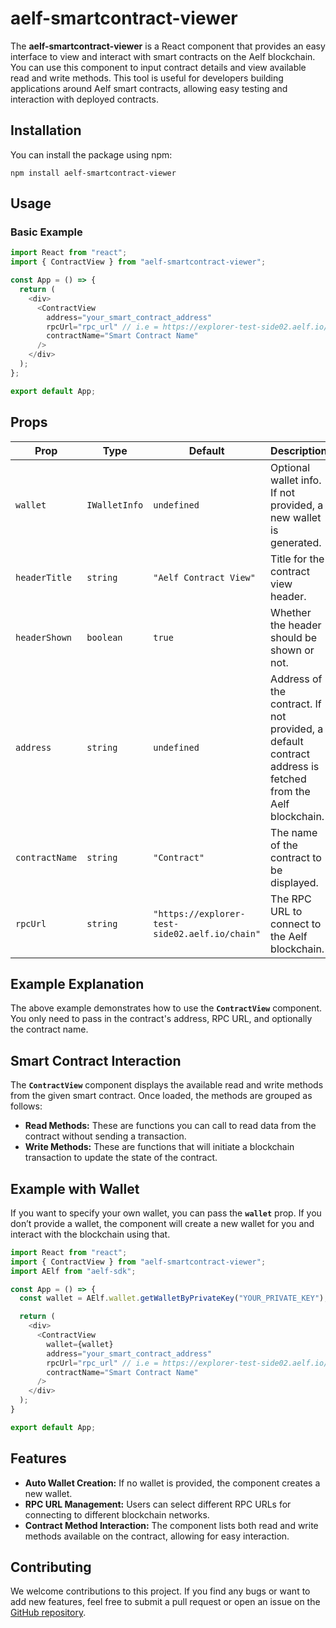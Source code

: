 # aelf-smartcontract-viewer

The **aelf-smartcontract-viewer** is a React component that provides an easy interface to view and interact with smart contracts on the Aelf blockchain. You can use this component to input contract details and view available read and write methods. This tool is useful for developers building applications around Aelf smart contracts, allowing easy testing and interaction with deployed contracts.

## Installation

You can install the package using npm:

```base
npm install aelf-smartcontract-viewer
```

## Usage

### Basic Example

```typescript
import React from "react";
import { ContractView } from "aelf-smartcontract-viewer";

const App = () => {
  return (
    <div>
      <ContractView
        address="your_smart_contract_address"
        rpcUrl="rpc_url" // i.e = https://explorer-test-side02.aelf.io/chain
        contractName="Smart Contract Name"
      />
    </div>
  );
};

export default App;
```

## Props

| Prop          | Type          | Default                                              | Description                                                                                                  |
| ------------- | ------------- | ---------------------------------------------------- | ------------------------------------------------------------------------------------------------------------ |
| `wallet`      | `IWalletInfo` | `undefined`                                          | Optional wallet info. If not provided, a new wallet is generated.                                             |
| `headerTitle` | `string`      | `"Aelf Contract View"`                               | Title for the contract view header.                                                                           |
| `headerShown` | `boolean`     | `true`                                               | Whether the header should be shown or not.                                                                    |
| `address`     | `string`      | `undefined`                                          | Address of the contract. If not provided, a default contract address is fetched from the Aelf blockchain.      |
| `contractName`| `string`      | `"Contract"`                                         | The name of the contract to be displayed.                                                                     |
| `rpcUrl`      | `string`      | `"https://explorer-test-side02.aelf.io/chain"`        | The RPC URL to connect to the Aelf blockchain.                                                                |


## Example Explanation

The above example demonstrates how to use the **`ContractView`** component. You only need to pass in the contract's address, RPC URL, and optionally the contract name.

## Smart Contract Interaction

The **`ContractView`** component displays the available read and write methods from the given smart contract. Once loaded, the methods are grouped as follows:

- **Read Methods:** These are functions you can call to read data from the contract without sending a transaction.
- **Write Methods:** These are functions that will initiate a blockchain transaction to update the state of the contract.

## Example with Wallet

If you want to specify your own wallet, you can pass the **`wallet`** prop. If you don’t provide a wallet, the component will create a new wallet for you and interact with the blockchain using that.

```typescript
import React from "react";
import { ContractView } from "aelf-smartcontract-viewer";
import AElf from "aelf-sdk";

const App = () => {
  const wallet = AElf.wallet.getWalletByPrivateKey("YOUR_PRIVATE_KEY");

  return (
    <div>
      <ContractView
        wallet={wallet}
        address="your_smart_contract_address"
        rpcUrl="rpc_url" // i.e = https://explorer-test-side02.aelf.io/chain
        contractName="Smart Contract Name"
      />
    </div>
  );
}

export default App;
```

## Features

- **Auto Wallet Creation:** If no wallet is provided, the component creates a new wallet.
- **RPC URL Management:** Users can select different RPC URLs for connecting to different blockchain networks.
- **Contract Method Interaction:** The component lists both read and write methods available on the contract, allowing for easy interaction.

## Contributing

We welcome contributions to this project. If you find any bugs or want to add new features, feel free to submit a pull request or open an issue on the [GitHub repository](https://github.com/RutvikGhaskataEalf/aelf-smartcontract-viewer).